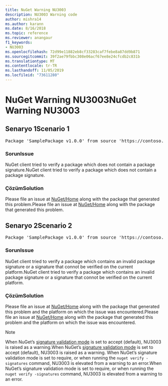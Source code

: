 ```yaml
---
title: NuGet Warning NU3003
description: NU3003 Warning code
author: mishra14
ms.author: karann
ms.date: 8/16/2018
ms.topic: reference
ms.reviewer: anangaur
f1_keywords:
- NU3003
ms.openlocfilehash: 72d99e11882eb8cf33283caf7febe8a87dd9b871
ms.sourcegitcommit: 39f2ae79fbbc308e06acf67ee8e24cfcdb2c831b
ms.translationtype: MT
ms.contentlocale: tr-TR
ms.lasthandoff: 11/05/2019
ms.locfileid: "73611280"
---
```

# <a name="nuget-warning-nu3003"></a><span data-ttu-id="a6aac-103">NuGet Warning NU3003</span><span class="sxs-lookup"><span data-stu-id="a6aac-103">NuGet Warning NU3003</span></span>

## <a name="scenario-1"></a><span data-ttu-id="a6aac-104">Senaryo 1</span><span class="sxs-lookup"><span data-stu-id="a6aac-104">Scenario 1</span></span>

<pre>Package 'SamplePackage v1.0.0' from source 'https://contoso.com/index.json': The package is not signed. Unable to verify signature from an unsigned package.</pre>

### <a name="issue"></a><span data-ttu-id="a6aac-105">Sorun</span><span class="sxs-lookup"><span data-stu-id="a6aac-105">Issue</span></span>

<span data-ttu-id="a6aac-106">NuGet client tried to verify a package which does not contain a package signature.</span><span class="sxs-lookup"><span data-stu-id="a6aac-106">NuGet client tried to verify a package which does not contain a package signature.</span></span>


### <a name="solution"></a><span data-ttu-id="a6aac-107">Çözüm</span><span class="sxs-lookup"><span data-stu-id="a6aac-107">Solution</span></span>

<span data-ttu-id="a6aac-108">Please file an issue at [NuGet/Home](https://github.com/NuGet/Home/issues) along with the package that generated this problem.</span><span class="sxs-lookup"><span data-stu-id="a6aac-108">Please file an issue at [NuGet/Home](https://github.com/NuGet/Home/issues) along with the package that generated this problem.</span></span>



## <a name="scenario-2"></a><span data-ttu-id="a6aac-109">Senaryo 2</span><span class="sxs-lookup"><span data-stu-id="a6aac-109">Scenario 2</span></span>

<pre>Package 'SamplePackage v1.0.0' from source 'https://contoso.com/index.json': The package signature is invalid or cannot be verified on this platform.</pre>

### <a name="issue"></a><span data-ttu-id="a6aac-110">Sorun</span><span class="sxs-lookup"><span data-stu-id="a6aac-110">Issue</span></span>

<span data-ttu-id="a6aac-111">NuGet client tried to verify a package which contains an invalid package signature or a signature that connot be verified on the current platform.</span><span class="sxs-lookup"><span data-stu-id="a6aac-111">NuGet client tried to verify a package which contains an invalid package signature or a signature that connot be verified on the current platform.</span></span>


### <a name="solution"></a><span data-ttu-id="a6aac-112">Çözüm</span><span class="sxs-lookup"><span data-stu-id="a6aac-112">Solution</span></span>

<span data-ttu-id="a6aac-113">Please file an issue at [NuGet/Home](https://github.com/NuGet/Home/issues) along with the package that generated this problem and the platform on which the issue was encountered.</span><span class="sxs-lookup"><span data-stu-id="a6aac-113">Please file an issue at [NuGet/Home](https://github.com/NuGet/Home/issues) along with the package that generated this problem and the platform on which the issue was encountered.</span></span>

> [!Note]
> <span data-ttu-id="a6aac-114">When NuGet’s [signature validation mode](https://docs.microsoft.com/nuget/consume-packages/installing-signed-packages#configure-package-signature-requirements) is set to accept (default), NU3003 is raised as a warning.</span><span class="sxs-lookup"><span data-stu-id="a6aac-114">When NuGet’s [signature validation mode](https://docs.microsoft.com/nuget/consume-packages/installing-signed-packages#configure-package-signature-requirements) is set to accept (default), NU3003 is raised as a warning.</span></span> <span data-ttu-id="a6aac-115">When NuGet’s signature validation mode is set to require, or when running the `nuget verify -signatures` command, NU3003 is elevated from a warning to an error.</span><span class="sxs-lookup"><span data-stu-id="a6aac-115">When NuGet’s signature validation mode is set to require, or when running the `nuget verify -signatures` command, NU3003 is elevated from a warning to an error.</span></span> 

